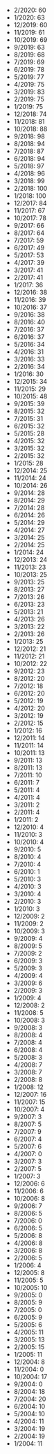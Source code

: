 *  2/2020: 60
*  1/2020: 63
*  12/2019: 60
*  11/2019: 61
*  10/2019: 69
*  9/2019: 63
*  8/2019: 68
*  7/2019: 69
*  6/2019: 78
*  5/2019: 77
*  4/2019: 75
*  3/2019: 83
*  2/2019: 75
*  1/2019: 75
*  12/2018: 74
*  11/2018: 81
*  10/2018: 88
*  9/2018: 98
*  8/2018: 94
*  7/2018: 87
*  6/2018: 94
*  5/2018: 97
*  4/2018: 96
*  3/2018: 99
*  2/2018: 100
*  1/2018: 100
*  12/2017: 84
*  11/2017: 67
*  10/2017: 78
*  9/2017: 66
*  8/2017: 64
*  7/2017: 59
*  6/2017: 49
*  5/2017: 53
*  4/2017: 39
*  3/2017: 41
*  2/2017: 41
*  1/2017: 36
*  12/2016: 38
*  11/2016: 39
*  10/2016: 37
*  9/2016: 38
*  8/2016: 40
*  7/2016: 37
*  6/2016: 37
*  5/2016: 34
*  4/2016: 31
*  3/2016: 33
*  2/2016: 34
*  1/2016: 30
*  12/2015: 34
*  11/2015: 29
*  10/2015: 48
*  9/2015: 39
*  8/2015: 32
*  7/2015: 31
*  6/2015: 32
*  5/2015: 28
*  4/2015: 32
*  3/2015: 32
*  2/2015: 32
*  1/2015: 28
*  12/2014: 25
*  11/2014: 24
*  10/2014: 26
*  9/2014: 28
*  8/2014: 29
*  7/2014: 28
*  6/2014: 26
*  5/2014: 29
*  4/2014: 27
*  3/2014: 25
*  2/2014: 25
*  1/2014: 24
*  12/2013: 24
*  11/2013: 23
*  10/2013: 25
*  9/2013: 25
*  8/2013: 27
*  7/2013: 26
*  6/2013: 23
*  5/2013: 21
*  4/2013: 26
*  3/2013: 22
*  2/2013: 26
*  1/2013: 25
*  12/2012: 21
*  11/2012: 21
*  10/2012: 22
*  9/2012: 23
*  8/2012: 20
*  7/2012: 18
*  6/2012: 20
*  5/2012: 19
*  4/2012: 20
*  3/2012: 19
*  2/2012: 15
*  1/2012: 16
*  12/2011: 14
*  11/2011: 14
*  10/2011: 13
*  9/2011: 13
*  8/2011: 13
*  7/2011: 10
*  6/2011: 7
*  5/2011: 4
*  4/2011: 4
*  3/2011: 2
*  2/2011: 4
*  1/2011: 2
*  12/2010: 4
*  11/2010: 3
*  10/2010: 4
*  9/2010: 5
*  8/2010: 4
*  7/2010: 4
*  6/2010: 1
*  5/2010: 3
*  4/2010: 3
*  3/2010: 4
*  2/2010: 3
*  1/2010: 3
*  12/2009: 2
*  11/2009: 2
*  10/2009: 3
*  9/2009: 4
*  8/2009: 5
*  7/2009: 2
*  6/2009: 3
*  5/2009: 3
*  4/2009: 4
*  3/2009: 6
*  2/2009: 3
*  1/2009: 4
*  12/2008: 2
*  11/2008: 5
*  10/2008: 3
*  9/2008: 3
*  8/2008: 4
*  7/2008: 4
*  6/2008: 4
*  5/2008: 3
*  4/2008: 7
*  3/2008: 7
*  2/2008: 8
*  1/2008: 12
*  12/2007: 16
*  11/2007: 15
*  10/2007: 4
*  9/2007: 3
*  8/2007: 5
*  7/2007: 9
*  6/2007: 4
*  5/2007: 6
*  4/2007: 0
*  3/2007: 3
*  2/2007: 5
*  1/2007: 3
*  12/2006: 6
*  11/2006: 6
*  10/2006: 8
*  9/2006: 7
*  8/2006: 5
*  7/2006: 0
*  6/2006: 5
*  5/2006: 8
*  4/2006: 8
*  3/2006: 8
*  2/2006: 5
*  1/2006: 4
*  12/2005: 8
*  11/2005: 5
*  10/2005: 10
*  9/2005: 0
*  8/2005: 9
*  7/2005: 0
*  6/2005: 9
*  5/2005: 6
*  4/2005: 11
*  3/2005: 13
*  2/2005: 15
*  1/2005: 11
*  12/2004: 8
*  11/2004: 0
*  10/2004: 17
*  9/2004: 0
*  8/2004: 18
*  7/2004: 20
*  6/2004: 10
*  5/2004: 10
*  4/2004: 11
*  3/2004: 19
*  2/2004: 19
*  1/2004: 11